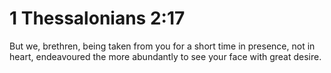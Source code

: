 # 1 Thessalonians 2:17

But we, brethren, being taken from you for a short time in presence, not in heart, endeavoured the more abundantly to see your face with great desire.